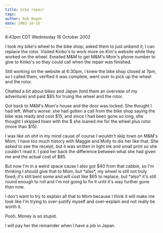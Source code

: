 ```yaml
---
title: bike repair
tags: 
author: Rob Nugen
date: 2002-10-16
---
```


<p class=date>8:43pm CDT Wednesday 16 October 2002</p>

<p>I took my bike's wheel to the bike shop; asked them to just unbend
it; I can replace the rotor. Visited Kinko's to work more on Kim's
website while they worked on the wheel.  Emailed M&M to get M&M's
Mom's phone number to give to Kinko's so they could call when the
repair was finished.</p>

<p>Still working on the website at 6:30pm, I knew the bike shop closed
at 7pm, so I called them, verified it was complete, went over to pick
up the wheel and the rotor.</p>

<p>Chatted a bit about bikes and Japan (told them an overview of my
adventure) and paid $85 for truing the wheel and the rotor.</p>

<p>Got back to M&M's Mom's house and the door was locked.  She thought
I had left.  What's worse: she had gotten a call from the bike shop
saying the bike was ready and cost $15, and since I had been gone so
long, she thought I skipped town with the $ she loaned me for the
wheel plus rotor (more than $15).</p>

<p>I was like <em>oh shit</em> in my mind cause of course I wouldn't
skip town on M&M's Mom; I have too much history with Maggie and Molly
to dis her like that.  She asked to see the receipt, but it was
written in light ink and small print so she couldn't read it.  I paid
her back the difference between what she had given me and the actual
cost of $85.</p>

<p>But now I'm in a weird space cause I also got $40 from that cabbie,
so I'm thinking I should give that to Mom, but *also*, my wheel is
still not truly fixed; it's still bent some and will cost like $65 to
replace, but *also* it's still round enough to roll and I'm not going
to fix it until it's way further gone than now.</p>

<p>I don't want to try to explain all that to Mom because I think it
will make me look like I'm trying to over-justify myself and
over-explain and not really be worth it.</p>

<p>Pooh.  Money is so stupid.</p>

<p>I will pay her the remainder when I have a job in Japan.</p>
